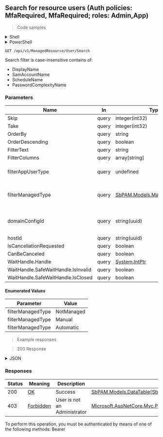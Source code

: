 
## Search for resource users (Auth policies: MfaRequired, MfaRequired; roles: Admin,App)

<a id="opIdUserSearch"></a>

> Code samples

<details><summary>Shell</summary>


```shell
# You can also use wget
curl -X GET /api/v1/ManagedResource/User/Search \
  -H 'Accept: application/json' \
  -H 'Authorization: Bearer TOKEN'

```


</details>

<details><summary>PowerShell</summary>


```powershell
# PowerShell example

$NPSUrl = "https://localhost:6500"

$Login = @{
    Login = "User"
    Password = "Password"
}
# Cookie container for multi-factor authentication
$WebSession = New-Object Microsoft.PowerShell.Commands.WebRequestSession
$Token = Invoke-RestMethod -Url "$($NPSUrl)/signinBody" -Method POST -Body (ConvertTo-Json $Login) -WebSession $WebSession -ContentType "application/json"
$Token = Invoke-RestMethod -Url "$($NPSUrl)/signin2fa" -Method Post -Body $MfaCode -Headers @{Authorization = "Bearer $Token"} -WebSession $WebSession -ContentType "application/json"

$Headers = @{
    Authorization = "Bearer $Token"
}
Invoke-RestMethod -Method GET -Url "$($NPSUrl)/api/v1/ManagedResource/User/Search -Headers $Headers -ContentType "application/json"
```


</details>

`GET /api/v1/ManagedResource/User/Search`

Search filter is case-insensitive contains of:
* DisplayName
* SamAccountName
* ScheduleName
* PasswordComplexityName

<h3 id="search-for-resource-users-(auth-policies:-mfarequired,-mfarequired;-roles:-admin,app)-parameters">Parameters</h3>

|Name|In|Type|Required|Description|
|---|---|---|---|---|
|Skip|query|integer(int32)|false|none|
|Take|query|integer(int32)|false|none|
|OrderBy|query|string|false|none|
|OrderDescending|query|boolean|false|none|
|FilterText|query|string|false|none|
|FilterColumns|query|array[string]|false|none|
|filterAppUserType|query|undefined|false|One of: NonUser, User, Admin|
|filterManagedType|query|[SbPAM.Models.ManagedUserType](../Models/sbpam.models.managedusertype.md)|false|One of: NotManaged, Manual, Automatic|
|domainConfigId|query|string(uuid)|false|ActiveDirectory domain configuration id|
|hostId|query|string(uuid)|false|Host id|
|IsCancellationRequested|query|boolean|false|none|
|CanBeCanceled|query|boolean|false|none|
|WaitHandle.Handle|query|[System.IntPtr](../Models/system.intptr.md)|false|none|
|WaitHandle.SafeWaitHandle.IsInvalid|query|boolean|false|none|
|WaitHandle.SafeWaitHandle.IsClosed|query|boolean|false|none|

#### Enumerated Values

|Parameter|Value|
|---|---|
|filterManagedType|NotManaged|
|filterManagedType|Manual|
|filterManagedType|Automatic|

> Example responses

> 200 Response

<details><summary>JSON</summary>


```json
{
  "data": [
    {
      "id": "497f6eca-6276-4993-bfeb-53cbbbba6f08",
      "displayName": "string",
      "email": "string",
      "managed": true,
      "managedType": "Internal",
      "rotationType": "NotManaged",
      "title": "string",
      "department": "string",
      "samAccountName": "string",
      "userPrincipalName": "string",
      "distinguishedName": "string",
      "enabled": true,
      "unixId": 0,
      "privilege": "NotSet",
      "lastLogonUtc": "2019-08-24T14:15:22Z",
      "passwordChangedUtc": "2019-08-24T14:15:22Z",
      "domainConfigId": "0ef2a0ae-0442-42e8-9ed5-4a4ed3f7578e",
      "domainConfigName": "string",
      "hostId": "70e3fb2d-1cb6-4dbc-ab8d-fa7209aca5dd",
      "hostName": "string",
      "managedAccountId": "98c25b84-2c06-4fcd-94c7-306443f45a3d",
      "managedAccountName": "string",
      "appUserType": null,
      "managedUserId": "439de23b-cc42-455b-b873-63056c0fad88",
      "scheduleId": "b7b4f318-018f-4d71-ac1a-f61e4bfaefbe",
      "scheduleName": "string",
      "passwordComplexityId": "fae1d72a-2085-4283-a7b1-627c4535a6d9",
      "passwordComplexityName": "string",
      "credentialId": "f568fec0-10b6-4b94-9daf-e62c50c9bf3e",
      "dependencyCount": 0,
      "passwordStatus": "Unspecified",
      "passwordLastCheckedUtc": "2019-08-24T14:15:22Z",
      "passwordNextChangeUtc": "2019-08-24T14:15:22Z",
      "changeOnCheckout": true,
      "changeOnRelease": true,
      "age": 0
    }
  ],
  "recordsTotal": 0
}
```


</details>

<h3 id="search-for-resource-users-(auth-policies:-mfarequired,-mfarequired;-roles:-admin,app)-responses">Responses</h3>

|Status|Meaning|Description|Schema|
|---|---|---|---|
|200|[OK](https://tools.ietf.org/html/rfc7231#section-6.3.1)|Success|[SbPAM.Models.DataTable[SbPAM.Models.ManagedResourceLocalUserView]](../Models/sbpam.models.datatable_sbpam.models.managedresourcelocaluserview.md)|
|403|[Forbidden](https://tools.ietf.org/html/rfc7231#section-6.5.3)|User is not an Administrator|[Microsoft.AspNetCore.Mvc.ProblemDetails](../Models/microsoft.aspnetcore.mvc.problemdetails.md)|

<aside class="warning">
To perform this operation, you must be authenticated by means of one of the following methods:
Bearer
</aside>



